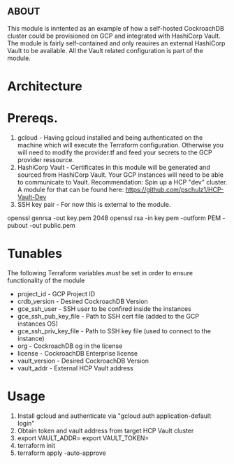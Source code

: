 ## ABOUT
This module is inntented as an example of how a self-hosted CockroachDB cluster could be provisioned on GCP and integrated with HashiCorp Vault.
The module is fairly self-contained and only reauires an external HashiCorp Vault to be available. All the Vault related configuration is part of the module. 

# Architecture
<Graphic TBD>

# Prereqs.
1. gcloud - Having gcloud installed and being authenticated on the machine which will execute the Terraform configuration. Otherwise you will need to modify the provider.tf and feed your secrets to the GCP provider ressource. 
2. HashiCorp Vault - Certificates in this module will be generated and sourced from HashiCorp Vault. Your GCP instances will need to be able to communicate to Vault. Recommendation: Spin up a HCP "dev" cluster. A module for that can be found here: https://github.com/pschulz1/HCP-Vault-Dev
3. SSH key pair - For now this is external to the module. 

openssl genrsa -out key.pem 2048
openssl rsa -in key.pem -outform PEM -pubout -out public.pem

# Tunables
The following Terraform variables *must* be set in order to ensure functionality of the module

* project_id - GCP Project ID
* crdb_version - Desired CockroachDB Version
* gce_ssh_user - SSH user to be confired inside the instances
* gce_ssh_pub_key_file - Path to SSH cert file (added to the GCP instances OS)
* gce_ssh_priv_key_file - Path to SSH key file (used to connect to the instance)
* org - CockroachDB og in the license
* license - CockroachDB Enterprise license
* vault_version - Desired CockroachDB Version
* vault_addr - External HCP Vault address

# Usage

1. Install gcloud and authenticate via "gcloud auth application-default login" 
2. Obtain token and vault address from target HCP Vault cluster
3. export VAULT_ADDR=<public or internally on GCP available >
   export VAULT_TOKEN=<TOKEN>
4. terraform init
5. terraform apply -auto-approve
